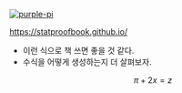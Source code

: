 [![purple-pi](https://img.shields.io/badge/Rendered%20with-Purple%20Pi-bd00ff?style=flat-square)](https://github.com/nschloe/purple-pi?activate)

https://statproofbook.github.io/

- 이런 식으로 책 쓰면 좋을 것 같다. 
- 수식을 어떻게 생성하는지 더 살펴보자. 


$$
\pi + 2 x = z 
$$
